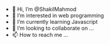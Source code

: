 - 👋 Hi, I’m @ShakilMahmod
- 👀 I’m interested in web programming
- 🌱 I’m currently learning Javascript
- 💞️ I’m looking to collaborate on ...
- 📫 How to reach me ...

<!---
ShakilMahmod/ShakilMahmod is a ✨ special ✨ repository because its `README.md` (this file) appears on your GitHub profile.
You can click the Preview link to take a look at your changes.
--->
